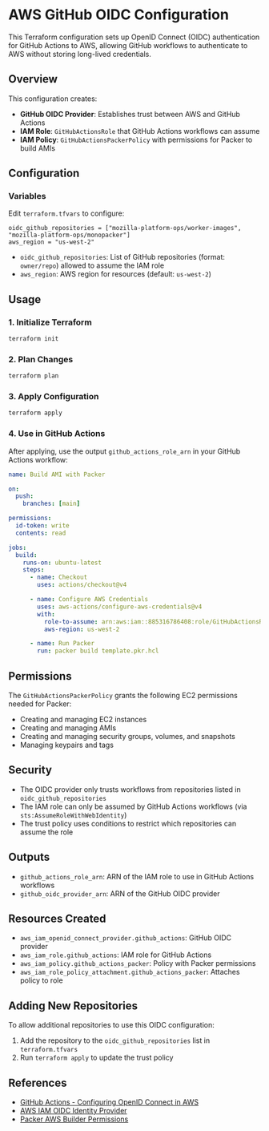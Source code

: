# AWS GitHub OIDC Configuration

This Terraform configuration sets up OpenID Connect (OIDC) authentication for GitHub Actions to AWS, allowing GitHub workflows to authenticate to AWS without storing long-lived credentials.

## Overview

This configuration creates:
- **GitHub OIDC Provider**: Establishes trust between AWS and GitHub Actions
- **IAM Role**: `GitHubActionsRole` that GitHub Actions workflows can assume
- **IAM Policy**: `GitHubActionsPackerPolicy` with permissions for Packer to build AMIs

## Configuration

### Variables

Edit `terraform.tfvars` to configure:

```hcl
oidc_github_repositories = ["mozilla-platform-ops/worker-images", "mozilla-platform-ops/monopacker"]
aws_region = "us-west-2"
```

- `oidc_github_repositories`: List of GitHub repositories (format: `owner/repo`) allowed to assume the IAM role
- `aws_region`: AWS region for resources (default: `us-west-2`)

## Usage

### 1. Initialize Terraform

```bash
terraform init
```

### 2. Plan Changes

```bash
terraform plan
```

### 3. Apply Configuration

```bash
terraform apply
```

### 4. Use in GitHub Actions

After applying, use the output `github_actions_role_arn` in your GitHub Actions workflow:

```yaml
name: Build AMI with Packer

on:
  push:
    branches: [main]

permissions:
  id-token: write
  contents: read

jobs:
  build:
    runs-on: ubuntu-latest
    steps:
      - name: Checkout
        uses: actions/checkout@v4

      - name: Configure AWS Credentials
        uses: aws-actions/configure-aws-credentials@v4
        with:
          role-to-assume: arn:aws:iam::885316786408:role/GitHubActionsRole
          aws-region: us-west-2

      - name: Run Packer
        run: packer build template.pkr.hcl
```

## Permissions

The `GitHubActionsPackerPolicy` grants the following EC2 permissions needed for Packer:
- Creating and managing EC2 instances
- Creating and managing AMIs
- Creating and managing security groups, volumes, and snapshots
- Managing keypairs and tags

## Security

- The OIDC provider only trusts workflows from repositories listed in `oidc_github_repositories`
- The IAM role can only be assumed by GitHub Actions workflows (via `sts:AssumeRoleWithWebIdentity`)
- The trust policy uses conditions to restrict which repositories can assume the role

## Outputs

- `github_actions_role_arn`: ARN of the IAM role to use in GitHub Actions workflows
- `github_oidc_provider_arn`: ARN of the GitHub OIDC provider

## Resources Created

- `aws_iam_openid_connect_provider.github_actions`: GitHub OIDC provider
- `aws_iam_role.github_actions`: IAM role for GitHub Actions
- `aws_iam_policy.github_actions_packer`: Policy with Packer permissions
- `aws_iam_role_policy_attachment.github_actions_packer`: Attaches policy to role

## Adding New Repositories

To allow additional repositories to use this OIDC configuration:

1. Add the repository to the `oidc_github_repositories` list in `terraform.tfvars`
2. Run `terraform apply` to update the trust policy

## References

- [GitHub Actions - Configuring OpenID Connect in AWS](https://docs.github.com/en/actions/deployment/security-hardening-your-deployments/configuring-openid-connect-in-amazon-web-services)
- [AWS IAM OIDC Identity Provider](https://docs.aws.amazon.com/IAM/latest/UserGuide/id_roles_providers_create_oidc.html)
- [Packer AWS Builder Permissions](https://developer.hashicorp.com/packer/plugins/builders/amazon#iam-task-or-instance-role)
